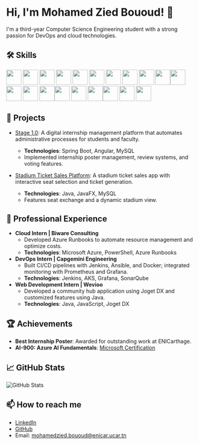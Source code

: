 # Hi, I'm Mohamed Zied Bououd! 👋

I'm a third-year Computer Science Engineering student with a strong passion for DevOps and cloud technologies.

## 🛠️ Skills

<img src="https://cdn.jsdelivr.net/gh/devicons/devicon/icons/azure/azure-original.svg" width="40" height="40"/> <img src="https://cdn.jsdelivr.net/gh/devicons/devicon/icons/java/java-original.svg" width="40" height="40"/> <img src="https://cdn.jsdelivr.net/gh/devicons/devicon/icons/python/python-original.svg" width="40" height="40"/> <img src="https://cdn.jsdelivr.net/gh/devicons/devicon/icons/cplusplus/cplusplus-original.svg" width="40" height="40"/> <img src="https://cdn.jsdelivr.net/gh/devicons/devicon/icons/c/c-original.svg" width="40" height="40"/> <img src="https://cdn.jsdelivr.net/gh/devicons/devicon/icons/oracle/oracle-original.svg" width="40" height="40"/> <img src="https://cdn.jsdelivr.net/gh/devicons/devicon/icons/javascript/javascript-original.svg" width="40" height="40"/> <img src="https://cdn.jsdelivr.net/gh/devicons/devicon/icons/spring/spring-original.svg" width="40" height="40"/> <img src="https://cdn.jsdelivr.net/gh/devicons/devicon/icons/angularjs/angularjs-original.svg" width="40" height="40"/> <img src="https://cdn.jsdelivr.net/gh/devicons/devicon/icons/react/react-original.svg" width="40" height="40"/><img src="https://cdn.jsdelivr.net/gh/devicons/devicon/icons/docker/docker-original.svg" width="40" height="40"/> <img src="https://cdn.jsdelivr.net/gh/devicons/devicon/icons/jenkins/jenkins-original.svg" width="40" height="40"/> <img src="https://cdn.jsdelivr.net/gh/devicons/devicon/icons/kubernetes/kubernetes-plain.svg" width="40" height="40"/> <img src="https://cdn.jsdelivr.net/gh/devicons/devicon/icons/ansible/ansible-original.svg" width="40" height="40"/><img src="https://cdn.jsdelivr.net/gh/devicons/devicon/icons/pandas/pandas-original.svg" width="40" height="40"/> <img src="https://cdn.jsdelivr.net/gh/devicons/devicon/icons/numpy/numpy-original.svg" width="40" height="40"/> <img src="https://cdn.jsdelivr.net/gh/devicons/devicon/icons/matplotlib/matplotlib-original.svg" width="40" height="40"/><img src="https://cdn.jsdelivr.net/gh/devicons/devicon/icons/powershell/powershell-original.svg" width="40" height="40"/> <img src="https://cdn.jsdelivr.net/gh/devicons/devicon/icons/grafana/grafana-original.svg" width="40" height="40"/> <img src="https://cdn.jsdelivr.net/gh/devicons/devicon/icons/prometheus/prometheus-original.svg" width="40" height="40"/>





  
## 🚀 Projects
- [Stage 1.0](https://github.com/MedZied23/Stage-1.0): A digital internship management platform that automates administrative processes for students and faculty.
  - **Technologies**: Spring Boot, Angular, MySQL
  - Implemented internship poster management, review systems, and voting features.

- [Stadium Ticket Sales Platform](https://github.com/MedZied23/Stadium-Project): A stadium ticket sales app with interactive seat selection and ticket generation.
  - **Technologies**: Java, JavaFX, MySQL
  - Features seat exchange and a dynamic stadium view.

## 💼 Professional Experience
- **Cloud Intern | Biware Consulting**
  - Developed Azure Runbooks to automate resource management and optimize costs.
  - **Technologies**: Microsoft Azure, PowerShell, Azure Runbooks
- **DevOps Intern | Capgemini Engineering**
  - Built CI/CD pipelines with Jenkins, Ansible, and Docker; integrated monitoring with Prometheus and Grafana.
  - **Technologies**: Jenkins, AKS, Grafana, SonarQube
- **Web Development Intern | Wevioo**
  - Developed a community hub application using Joget DX and customized features using Java.
  - **Technologies**: Java, JavaScript, Joget DX


## 🏆 Achievements
- **Best Internship Poster**: Awarded for outstanding work at ENICarthage.
- **AI-900: Azure AI Fundamentals**: [Microsoft Certification](https://learn.microsoft.com/en-us/users/mohamedziedbououd-9063/credentials/9761ea74c36922e3?ref=https%3A%2F%2Fwww.linkedin.com%2F)

## 📈 GitHub Stats
![GitHub Stats](https://github-readme-stats.vercel.app/api?username=MedZied23&show_icons=true&theme=radical)

## 📫 How to reach me
- [LinkedIn](https://www.linkedin.com/in/medziedbououd/)
- [GitHub](https://github.com/MedZied23)
- Email: mohamedzied.bououd@enicar.ucar.tn

